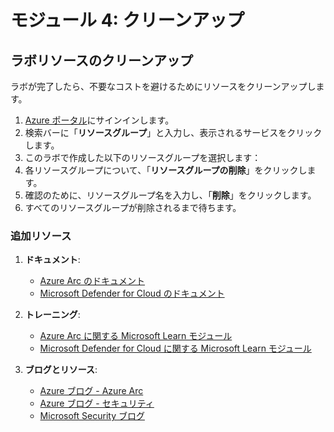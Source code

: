 # モジュール 4: クリーンアップ

## ラボリソースのクリーンアップ

ラボが完了したら、不要なコストを避けるためにリソースをクリーンアップします。

1. [Azure ポータル](https://portal.azure.com)にサインインします。
2. 検索バーに「**リソースグループ**」と入力し、表示されるサービスをクリックします。
3. このラボで作成した以下のリソースグループを選択します：
4. 各リソースグループについて、「**リソースグループの削除**」をクリックします。
5. 確認のために、リソースグループ名を入力し、「**削除**」をクリックします。
6. すべてのリソースグループが削除されるまで待ちます。

### 追加リソース

1. **ドキュメント**:

   - [Azure Arc のドキュメント](https://docs.microsoft.com/ja-jp/azure/azure-arc/)
   - [Microsoft Defender for Cloud のドキュメント](https://docs.microsoft.com/ja-jp/azure/defender-for-cloud/)

2. **トレーニング**:

   - [Azure Arc に関する Microsoft Learn モジュール](https://docs.microsoft.com/ja-jp/learn/browse/?terms=azure%20arc)
   - [Microsoft Defender for Cloud に関する Microsoft Learn モジュール](https://docs.microsoft.com/ja-jp/learn/browse/?terms=defender%20for%20cloud)

3. **ブログとリソース**:
   - [Azure ブログ - Azure Arc](https://azure.microsoft.com/ja-jp/blog/topics/azure-arc/)
   - [Azure ブログ - セキュリティ](https://azure.microsoft.com/ja-jp/blog/topics/security/)
   - [Microsoft Security ブログ](https://www.microsoft.com/security/blog/)
